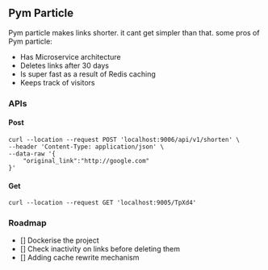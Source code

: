 ## Pym Particle

Pym particle makes links shorter. it cant get simpler than that.
some pros of Pym particle:

- Has Microservice architecture
- Deletes links after 30 days
- Is super fast as a result of Redis caching
- Keeps track of visitors



### APIs

#### Post 

```
curl --location --request POST 'localhost:9006/api/v1/shorten' \
--header 'Content-Type: application/json' \
--data-raw '{
    "original_link":"http://google.com"
}'
```

#### Get

``` 
curl --location --request GET 'localhost:9005/TpXd4'
```



###  Roadmap

* [] Dockerise the project 
* [] Check inactivity on links before deleting them
* [] Adding cache rewrite mechanism